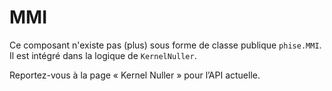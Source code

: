 # MMI

Ce composant n'existe pas (plus) sous forme de classe publique `phise.MMI`.
Il est intégré dans la logique de `KernelNuller`.

Reportez-vous à la page « Kernel Nuller » pour l’API actuelle.